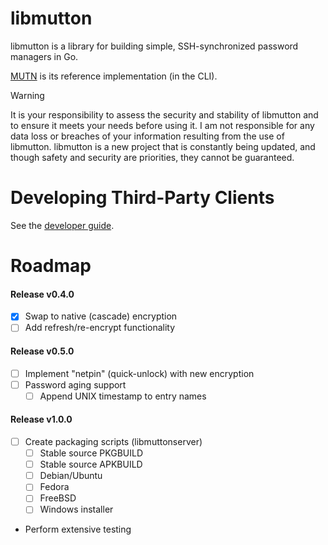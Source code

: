 # libmutton
libmutton is a library for building simple, SSH-synchronized password managers in Go.

[MUTN](https://github.com/rwinkhart/MUTN) is its reference implementation (in the CLI).

> [!WARNING]
>It is your responsibility to assess the security and stability of libmutton and to ensure it meets your needs before using it.
>I am not responsible for any data loss or breaches of your information resulting from the use of libmutton.
>libmutton is a new project that is constantly being updated, and though safety and security are priorities, they cannot be guaranteed.

# Developing Third-Party Clients
See the [developer guide](https://github.com/rwinkhart/libmutton/blob/main/wiki/developers.md).

# Roadmap
#### Release v0.4.0
- [x] Swap to native (cascade) encryption
- [ ] Add refresh/re-encrypt functionality
#### Release v0.5.0
- [ ] Implement "netpin" (quick-unlock) with new encryption
- [ ] Password aging support
    - [ ] Append UNIX timestamp to entry names
#### Release v1.0.0
- [ ] Create packaging scripts (libmuttonserver)
    - [ ] Stable source PKGBUILD
    - [ ] Stable source APKBUILD
    - [ ] Debian/Ubuntu
    - [ ] Fedora
    - [ ] FreeBSD
    - [ ] Windows installer
- Perform extensive testing
